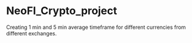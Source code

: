 # NeoFI_Crypto_project
Creating 1 min and 5 min average timeframe for different currencies from different exchanges.
